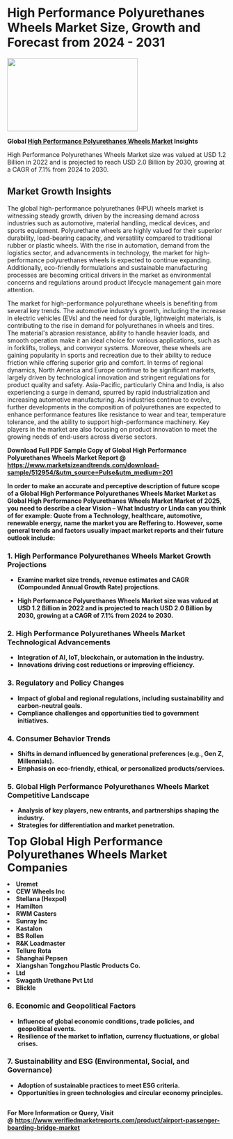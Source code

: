 <H1>High Performance Polyurethanes Wheels Market Size, Growth and Forecast from 2024 - 2031</H1><img class="aligncenter size-medium wp-image-584254" src="https://thirdeyenews.in/wp-content/uploads/2024/09/Global-Market-Research-300x168.jpeg" alt="" width="300" height="168" /><p><strong>Global&nbsp;<a href="https://www.marketsizeandtrends.com/download-sample/512954/&amp;utm_source=Pulse&amp;utm_medium=201">High Performance Polyurethanes Wheels Market</a> Insights</strong></p><p>High Performance Polyurethanes Wheels Market size was valued at USD 1.2 Billion in 2022 and is projected to reach USD 2.0 Billion by 2030, growing at a CAGR of 7.1% from 2024 to 2030.</p><p><h2>Market Growth Insights</h2> <p>The global high-performance polyurethanes (HPU) wheels market is witnessing steady growth, driven by the increasing demand across industries such as automotive, material handling, medical devices, and sports equipment. Polyurethane wheels are highly valued for their superior durability, load-bearing capacity, and versatility compared to traditional rubber or plastic wheels. With the rise in automation, demand from the logistics sector, and advancements in technology, the market for high-performance polyurethanes wheels is expected to continue expanding. Additionally, eco-friendly formulations and sustainable manufacturing processes are becoming critical drivers in the market as environmental concerns and regulations around product lifecycle management gain more attention.</p> <p><strong></strong></p> <p>The market for high-performance polyurethane wheels is benefiting from several key trends. The automotive industry’s growth, including the increase in electric vehicles (EVs) and the need for durable, lightweight materials, is contributing to the rise in demand for polyurethanes in wheels and tires. The material's abrasion resistance, ability to handle heavier loads, and smooth operation make it an ideal choice for various applications, such as in forklifts, trolleys, and conveyor systems. Moreover, these wheels are gaining popularity in sports and recreation due to their ability to reduce friction while offering superior grip and comfort. In terms of regional dynamics, North America and Europe continue to be significant markets, largely driven by technological innovation and stringent regulations for product quality and safety. Asia-Pacific, particularly China and India, is also experiencing a surge in demand, spurred by rapid industrialization and increasing automotive manufacturing. As industries continue to evolve, further developments in the composition of polyurethanes are expected to enhance performance features like resistance to wear and tear, temperature tolerance, and the ability to support high-performance machinery. Key players in the market are also focusing on product innovation to meet the growing needs of end-users across diverse sectors. <p><strong></p><p><span class=""><strong>Download Full PDF Sample Copy of Global High Performance Polyurethanes Wheels Market Report</strong> @ <a href="https://www.marketsizeandtrends.com/download-sample/512954/&amp;utm_source=Pulse&amp;utm_medium=201" target="_blank">https://www.marketsizeandtrends.com/download-sample/512954/&amp;utm_source=Pulse&amp;utm_medium=201</a></span></p><p>In order to make an accurate and perceptive description of future scope of a Global&nbsp;High Performance Polyurethanes Wheels Market Market as Global&nbsp;High Performance Polyurethanes Wheels Market Market of 2025, you need to describe a clear Vision &ndash; What Industry or Linda can you think of for example: Quote from a Technology, healthcare, automotive, renewable energy, name the market you are Reffering to. However, some general trends and factors usually impact market reports and their future outlook include:</p><h3>1.&nbsp;<strong>High Performance Polyurethanes Wheels Market Growth Projections</strong></h3><ul><li>Examine market size trends, revenue estimates and CAGR (Compounded Annual Growth Rate) projections.</li><li><p>High Performance Polyurethanes Wheels Market size was valued at USD 1.2 Billion in 2022 and is projected to reach USD 2.0 Billion by 2030, growing at a CAGR of 7.1% from 2024 to 2030.</p></li></ul><h3>2.&nbsp;<strong>High Performance Polyurethanes Wheels Market Technological Advancements</strong></h3><ul><li>Integration of AI, IoT, blockchain, or automation in the industry.</li><li>Innovations driving cost reductions or improving efficiency.</li></ul><h3>3.&nbsp;<strong>Regulatory and Policy Changes</strong></h3><ul><li>Impact of global and regional regulations, including sustainability and carbon-neutral goals.</li><li>Compliance challenges and opportunities tied to government initiatives.</li></ul><h3>4.&nbsp;<strong>Consumer Behavior Trends</strong></h3><ul><li>Shifts in demand influenced by generational preferences (e.g., Gen Z, Millennials).</li><li>Emphasis on eco-friendly, ethical, or personalized products/services.</li></ul><h3>5.&nbsp;<strong>Global High Performance Polyurethanes Wheels Market Competitive Landscape</strong></h3><ul><li>Analysis of key players, new entrants, and partnerships shaping the industry.</li><li>Strategies for differentiation and market penetration.</li></ul><p data-pm-slice="1 1 []"><span style="color: inherit; font-family: inherit; font-size: 25px;">Top Global High Performance Polyurethanes Wheels Market Companies</span></p><div class="" data-test-id=""><p><li>Uremet</li><li> CEW Wheels Inc</li><li> Stellana (Hexpol)</li><li> Hamilton</li><li> RWM Casters</li><li> Sunray Inc</li><li> Kastalon</li><li> BS Rollen</li><li> R&K Loadmaster</li><li> Tellure Rota</li><li> Shanghai Pepsen</li><li> Xiangshan Tongzhou Plastic Products Co.</li><li> Ltd</li><li> Swagath Urethane Pvt Ltd</li><li> Blickle</li></p></div><h3>6.&nbsp;<strong>Economic and Geopolitical Factors</strong></h3><ul><li>Influence of global economic conditions, trade policies, and geopolitical events.</li><li>Resilience of the market to inflation, currency fluctuations, or global crises.</li></ul><h3>7.&nbsp;<strong>Sustainability and ESG (Environmental, Social, and Governance)</strong></h3><ul><li>Adoption of sustainable practices to meet ESG criteria.</li><li>Opportunities in green technologies and circular economy principles.</li></ul><h2><strong style="font-size: 14px;">For More Information or Query, Visit @&nbsp;</strong><a style="background-color: #ffffff; font-size: 14px;" href="https://www.marketsizeandtrends.com/report/high-performance-polyurethanes-wheels-market/" target="_blank">https://www.verifiedmarketreports.com/product/airport-passenger-boarding-bridge-market</a></h2>
